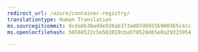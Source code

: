 ```yaml
---
redirect_url: /azure/container-registry/
translationtype: Human Translation
ms.sourcegitcommit: dcda8b30adde930ab373a087d6955b900365c4cc
ms.openlocfilehash: 56560522c5e583819cba5f8528d65e0a29325954

---
```




<!--HONumber=Feb17_HO3-->


